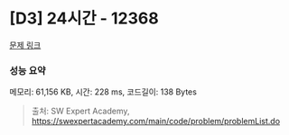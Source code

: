 # [D3] 24시간 - 12368 

[문제 링크](https://swexpertacademy.com/main/code/problem/problemDetail.do?contestProbId=AXsEBlLqedsDFARX) 

### 성능 요약

메모리: 61,156 KB, 시간: 228 ms, 코드길이: 138 Bytes



> 출처: SW Expert Academy, https://swexpertacademy.com/main/code/problem/problemList.do